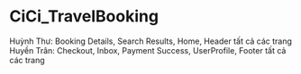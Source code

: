 # CiCi_TravelBooking
Huỳnh Thư: Booking Details, Search Results, Home, Header tất cả các trang
Huyền Trân: Checkout, Inbox, Payment Success, UserProfile, Footer tất cả các trang
